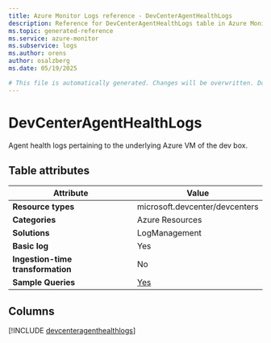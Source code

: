 ```yaml
---
title: Azure Monitor Logs reference - DevCenterAgentHealthLogs
description: Reference for DevCenterAgentHealthLogs table in Azure Monitor Logs.
ms.topic: generated-reference
ms.service: azure-monitor
ms.subservice: logs
ms.author: orens
author: osalzberg
ms.date: 05/19/2025

# This file is automatically generated. Changes will be overwritten. Do not change this file directly.
---
```


# DevCenterAgentHealthLogs

Agent health logs pertaining to the underlying Azure VM of the dev box.


## Table attributes

|Attribute|Value|
|---|---|
|**Resource types**|microsoft.devcenter/devcenters|
|**Categories**|Azure Resources|
|**Solutions**| LogManagement|
|**Basic log**|Yes|
|**Ingestion-time transformation**|No|
|**Sample Queries**|[Yes](/azure/azure-monitor/reference/queries/devcenteragenthealthlogs)|



## Columns
  
[!INCLUDE [devcenteragenthealthlogs](~/reusable-content/ce-skilling/azure/includes/azure-monitor/reference/tables/devcenteragenthealthlogs-include.md)]
